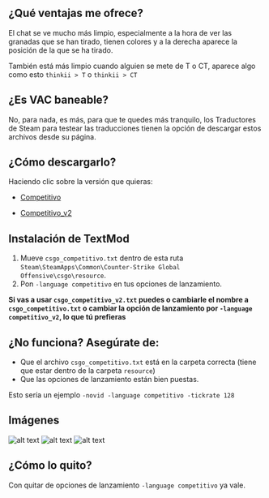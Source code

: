 ## ¿Qué ventajas me ofrece?

El chat se ve mucho más limpio, especialmente a la hora de ver las granadas que se han tirado, tienen colores y a la derecha aparece la posición de la que se ha tirado.

También está más limpio cuando alguien se mete de T o CT, aparece algo como esto `thinkii > T` o `thinkii > CT` 

## ¿Es VAC baneable?

No, para nada, es más, para que te quedes más tranquilo, los Traductores de Steam para testear las traducciones tienen la opción de descargar estos archivos desde su página.

## ¿Cómo descargarlo?

Haciendo clic sobre la versión que quieras:

- [Competitivo](https://drive.google.com/file/d/1qCe8DvRr9Rj_Z4LKpZITQ0D_kzTXLwFM/view?usp=sharing)

- [Competitivo_v2](https://drive.google.com/file/d/11ql_FTXjG6z6IK8-snfpfGKOI3J6z1qI/view)

## Instalación de TextMod

1. Mueve `csgo_competitivo.txt` dentro de esta ruta `Steam\SteamApps\Common\Counter-Strike Global Offensive\csgo\resource`.
2. Pon `-language competitivo` en tus opciones de lanzamiento.

**Si vas a usar `csgo_competitivo_v2.txt` puedes o cambiarle el nombre a `csgo_competitivo.txt` o cambiar la opción de lanzamiento por `-language competitivo_v2`, lo que tú prefieras**

## ¿No funciona? Asegúrate de:

- Que el archivo `csgo_competitivo.txt` está en la carpeta correcta (tiene que estar dentro de la carpeta `resource`)
- Que las opciones de lanzamiento están bien puestas.

Esto sería un ejemplo `-novid -language competitivo -tickrate 128`

## Imágenes

![alt text](https://pbs.twimg.com/media/EWEXx-zXYAAAyHw?format=jpg&name=large "Imagen 1")
![alt text](https://pbs.twimg.com/media/EWEXx-yXQAM-nVO?format=jpg&name=large "Imagen 2")
![alt text](https://pbs.twimg.com/media/EWEXx-1WAAAePVH?format=jpg&name=large "Imagen 3")

## ¿Cómo lo quito? 

Con quitar de opciones de lanzamiento `-language competitivo` ya vale.
